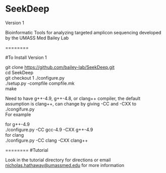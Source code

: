 SeekDeep
========
Version 1 

Bioinformatic Tools for analyzing targeted amplicon sequencing developed by the UMASS Med Bailey Lab


========

#To Install Version 1

git clone https://github.com/bailey-lab/SeekDeep.git   
cd SeekDeep  
git checkout 1
./configure.py  
./setup.py -compfile compfile.mk  
make   


Need to have g++-4.9, g++-4.8, or clang++ compiler, the default assumption is clang++, can change by giving -CC and -CXX to ./congifure.py  
For example  

for g++-4.9   
./configure.py -CC gcc-4.9 -CXX g++-4.9  
for clang  
./configure.py -CC clang -CXX clang++  


========
#Tutorial

Look in the tutorial directory for directions or email nicholas.hathaway@umassmed.edu for more information

